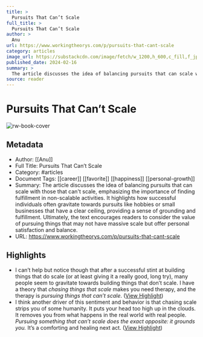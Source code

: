 ```yaml
---
title: >
  Pursuits That Can’t Scale
full_title: >
  Pursuits That Can’t Scale
author: >
  Anu
url: https://www.workingtheorys.com/p/pursuits-that-cant-scale
category: articles
image_url: https://substackcdn.com/image/fetch/w_1200,h_600,c_fill,f_jpg,q_auto:good,fl_progressive:steep,g_auto/https%3A%2F%2Fsubstack-post-media.s3.amazonaws.com%2Fpublic%2Fimages%2Ff6d6d8f0-ba7e-48d5-b3af-cff3cf69a858_1560x1131.png
published_date: 2024-02-16
summary: >
  The article discusses the idea of balancing pursuits that can scale with those that can't scale, emphasizing the importance of finding fulfillment in non-scalable activities. It highlights how successful individuals often gravitate towards pursuits like hobbies or small businesses that have a clear ceiling, providing a sense of grounding and fulfillment. Ultimately, the text encourages readers to consider the value of pursuing things that may not have massive scale but offer personal satisfaction and balance.
source: reader
---
```

# Pursuits That Can’t Scale

![rw-book-cover](https://substackcdn.com/image/fetch/w_1200,h_600,c_fill,f_jpg,q_auto:good,fl_progressive:steep,g_auto/https%3A%2F%2Fsubstack-post-media.s3.amazonaws.com%2Fpublic%2Fimages%2Ff6d6d8f0-ba7e-48d5-b3af-cff3cf69a858_1560x1131.png)

## Metadata
- Author: [[Anu]]
- Full Title: Pursuits That Can’t Scale
- Category: #articles
- Document Tags: [[career]] [[favorite]] [[happiness]] [[personal-growth]] 
- Summary: The article discusses the idea of balancing pursuits that can scale with those that can't scale, emphasizing the importance of finding fulfillment in non-scalable activities. It highlights how successful individuals often gravitate towards pursuits like hobbies or small businesses that have a clear ceiling, providing a sense of grounding and fulfillment. Ultimately, the text encourages readers to consider the value of pursuing things that may not have massive scale but offer personal satisfaction and balance.
- URL: https://www.workingtheorys.com/p/pursuits-that-cant-scale

## Highlights
- I can’t help but notice though that after a successful stint at building things that do scale (or at least giving it a really good, long try), many people seem to gravitate towards building things that don’t scale.
  I have a theory that *chasing things that scale* makes you need therapy, and the therapy is *pursuing things that can’t scale*. ([View Highlight](https://read.readwise.io/read/01j0g64rmshfk255wgjwzh3rr2))
- I think another driver of this sentiment and behavior is that chasing scale strips you of some humanity. It puts your head too high up in the clouds. It removes you from what happens in the real world with real people. *Pursuing something that can’t scale does the exact opposite: it grounds you.* It’s a comforting and healing next act. ([View Highlight](https://read.readwise.io/read/01j0g68r2e4h7cgeqkp2n7vn2t))


